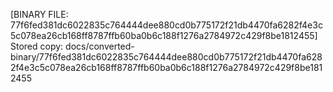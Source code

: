 [BINARY FILE: 77f6fed381dc6022835c764444dee880cd0b775172f21db4470fa6282f4e3c5c078ea26cb168ff8787ffb60ba0b6c188f1276a2784972c429f8be1812455]
Stored copy: docs/converted-binary/77f6fed381dc6022835c764444dee880cd0b775172f21db4470fa6282f4e3c5c078ea26cb168ff8787ffb60ba0b6c188f1276a2784972c429f8be1812455
